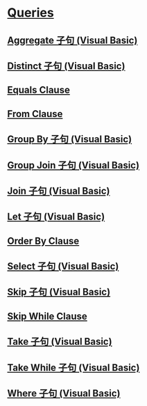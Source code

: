 # [Queries](TocOutOfQuery)
## [Aggregate 子句 (Visual Basic)](aggregate-clause.md)
## [Distinct 子句 (Visual Basic)](distinct-clause.md)
## [Equals Clause](TocOutOfQuery)
## [From Clause](TocOutOfQuery)
## [Group By 子句 (Visual Basic)](group-by-clause.md)
## [Group Join 子句 (Visual Basic)](group-join-clause.md)
## [Join 子句 (Visual Basic)](join-clause.md)
## [Let 子句 (Visual Basic)](let-clause.md)
## [Order By Clause](TocOutOfQuery)
## [Select 子句 (Visual Basic)](select-clause.md)
## [Skip 子句 (Visual Basic)](skip-clause.md)
## [Skip While Clause](TocOutOfQuery)
## [Take 子句 (Visual Basic)](take-clause.md)
## [Take While 子句 (Visual Basic)](take-while-clause.md)
## [Where 子句 (Visual Basic)](where-clause.md)

